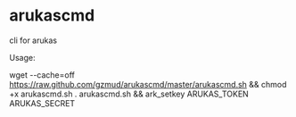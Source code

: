# arukascmd

cli for arukas

Usage:

wget --cache=off https://raw.github.com/gzmud/arukascmd/master/arukascmd.sh && chmod +x arukascmd.sh 
. arukascmd.sh && ark_setkey ARUKAS_TOKEN ARUKAS_SECRET
